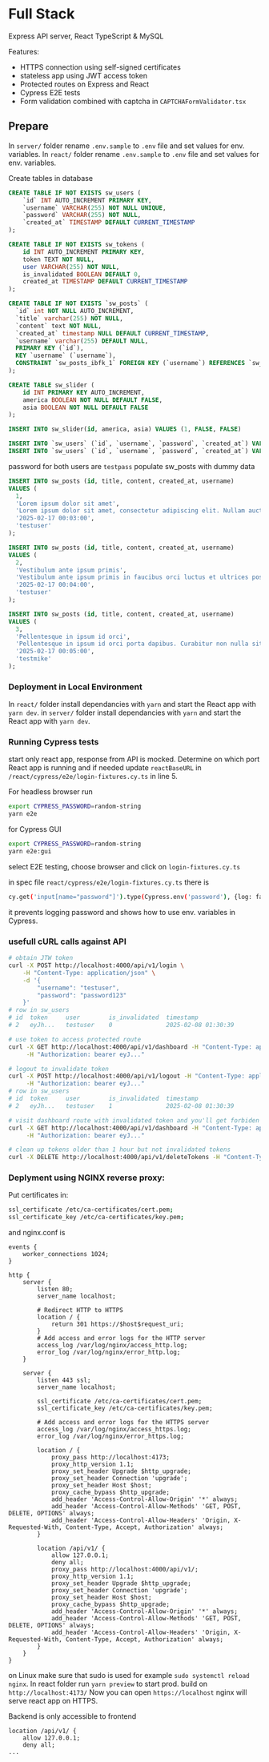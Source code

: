 # Full Stack

Express API server, React TypeScript & MySQL
 
Features:
- HTTPS connection using self-signed certificates
- stateless app using JWT access token
- Protected routes on Express and React
- Cypress E2E tests
- Form validation combined with captcha in `CAPTCHAFormValidator.tsx`


## Prepare

In `server/` folder rename `.env.sample` to `.env` file and set values for env. variables.
In `react/` folder rename `.env.sample` to `.env` file and set values for env. variables.

Create tables in database

```SQL
CREATE TABLE IF NOT EXISTS sw_users (
    `id` INT AUTO_INCREMENT PRIMARY KEY,
    `username` VARCHAR(255) NOT NULL UNIQUE,
    `password` VARCHAR(255) NOT NULL,
    `created_at` TIMESTAMP DEFAULT CURRENT_TIMESTAMP
);

CREATE TABLE IF NOT EXISTS sw_tokens (
    id INT AUTO_INCREMENT PRIMARY KEY,
    token TEXT NOT NULL,
    user VARCHAR(255) NOT NULL,
    is_invalidated BOOLEAN DEFAULT 0,
    created_at TIMESTAMP DEFAULT CURRENT_TIMESTAMP
);

CREATE TABLE IF NOT EXISTS `sw_posts` (
  `id` int NOT NULL AUTO_INCREMENT,
  `title` varchar(255) NOT NULL,
  `content` text NOT NULL,
  `created_at` timestamp NULL DEFAULT CURRENT_TIMESTAMP,
  `username` varchar(255) DEFAULT NULL,
  PRIMARY KEY (`id`),
  KEY `username` (`username`),
  CONSTRAINT `sw_posts_ibfk_1` FOREIGN KEY (`username`) REFERENCES `sw_users` (`username`)
);

CREATE TABLE sw_slider (
    id INT PRIMARY KEY AUTO_INCREMENT,
    america BOOLEAN NOT NULL DEFAULT FALSE,
    asia BOOLEAN NOT NULL DEFAULT FALSE
);

INSERT INTO sw_slider(id, america, asia) VALUES (1, FALSE, FALSE)

INSERT INTO `sw_users` (`id`, `username`, `password`, `created_at`) VALUES (1, 'testuser', '$2a$10$byNQLVU8Aj2t598.iSUn5uYRGySkT6Q4iAgySfeJBrEJAGDcrRj5W', '2025-03-26 00:12:00');
INSERT INTO `sw_users` (`id`, `username`, `password`, `created_at`) VALUES (2, 'testmike', '$2a$10$byNQLVU8Aj2t598.iSUn5uYRGySkT6Q4iAgySfeJBrEJAGDcrRj5W', '2025-03-26 00:16:11');
```

password for both users are `testpass`
populate sw_posts with dummy data

```sql
INSERT INTO sw_posts (id, title, content, created_at, username) 
VALUES (
  1, 
  'Lorem ipsum dolor sit amet', 
  'Lorem ipsum dolor sit amet, consectetur adipiscing elit. Nullam auctor, nisl eget ultricies tincidunt', 
  '2025-02-17 00:03:00', 
  'testuser'
);

INSERT INTO sw_posts (id, title, content, created_at, username) 
VALUES (
  2, 
  'Vestibulum ante ipsum primis', 
  'Vestibulum ante ipsum primis in faucibus orci luctus et ultrices posuere cubilia curae.', 
  '2025-02-17 00:04:00', 
  'testuser'
);

INSERT INTO sw_posts (id, title, content, created_at, username) 
VALUES (
  3, 
  'Pellentesque in ipsum id orci', 
  'Pellentesque in ipsum id orci porta dapibus. Curabitur non nulla sit amet nisl tempus convallis quis ac lectus', 
  '2025-02-17 00:05:00', 
  'testmike'
);
```

### Deployment in Local Environment

In `react/` folder install dependancies with `yarn` and start the React app with `yarn dev`.
in `server/` folder install dependancies with `yarn` and start the React app with `yarn dev`.

### Running Cypress tests

start only react app, response from API is mocked. Determine on which port React app is running and if needed update `reactBaseURL` in `/react/cypress/e2e/login-fixtures.cy.ts` in line 5.

For headless browser run
```sh
export CYPRESS_PASSWORD=random-string
yarn e2e
``` 

for Cypress GUI
```sh
export CYPRESS_PASSWORD=random-string
yarn e2e:gui
``` 

select E2E testing, choose browser and click on `login-fixtures.cy.ts`

in spec file `react/cypress/e2e/login-fixtures.cy.ts` there is

```sh
cy.get('input[name="password"]').type(Cypress.env('password'), {log: false})
```
it prevents logging password and shows how to use env. variables in Cypress.

### usefull cURL calls against API

```sh
# obtain JTW token
curl -X POST http://localhost:4000/api/v1/login \
    -H "Content-Type: application/json" \
    -d '{
        "username": "testuser",
        "password": "password123"
    }'
# row in sw_users
# id  token     user        is_invalidated  timestamp
# 2   eyJh...   testuser    0               2025-02-08 01:30:39

# use token to access protected route
curl -X GET http://localhost:4000/api/v1/dashboard -H "Content-Type: application/json" \
     -H "Authorization: bearer eyJ..."

# logout to invalidate token
curl -X POST http://localhost:4000/api/v1/logout -H "Content-Type: application/json" \
     -H "Authorization: bearer eyJ..."
# row in sw_users
# id  token     user        is_invalidated  timestamp
# 2   eyJh...   testuser    1               2025-02-08 01:30:39

# visit dashboard route with invalidated token and you'll get forbiden
curl -X GET http://localhost:4000/api/v1/dashboard -H "Content-Type: application/json" \
     -H "Authorization: bearer eyJ..."

# clean up tokens older than 1 hour but not invalidated tokens
curl -X DELETE http://localhost:4000/api/v1/deleteTokens -H "Content-Type: application/json"
```

### Deplyment using NGINX reverse proxy:

Put certificates in:
```sh
ssl_certificate /etc/ca-certificates/cert.pem;
ssl_certificate_key /etc/ca-certificates/key.pem;
```
and nginx.conf is

```
events {
    worker_connections 1024;
}

http {
    server {
        listen 80;
        server_name localhost;

        # Redirect HTTP to HTTPS
        location / {
            return 301 https://$host$request_uri;
        }
        # Add access and error logs for the HTTP server
        access_log /var/log/nginx/access_http.log;
        error_log /var/log/nginx/error_http.log;
    }

    server {
        listen 443 ssl;
        server_name localhost;

        ssl_certificate /etc/ca-certificates/cert.pem;
        ssl_certificate_key /etc/ca-certificates/key.pem;

        # Add access and error logs for the HTTPS server
        access_log /var/log/nginx/access_https.log;
        error_log /var/log/nginx/error_https.log;

        location / {
            proxy_pass http://localhost:4173;
            proxy_http_version 1.1;
            proxy_set_header Upgrade $http_upgrade;
            proxy_set_header Connection 'upgrade';
            proxy_set_header Host $host;
            proxy_cache_bypass $http_upgrade;
            add_header 'Access-Control-Allow-Origin' '*' always;
            add_header 'Access-Control-Allow-Methods' 'GET, POST, DELETE, OPTIONS' always;
            add_header 'Access-Control-Allow-Headers' 'Origin, X-Requested-With, Content-Type, Accept, Authorization' always;
        }

        location /api/v1/ {
            allow 127.0.0.1;
            deny all;
            proxy_pass http://localhost:4000/api/v1/;
            proxy_http_version 1.1;
            proxy_set_header Upgrade $http_upgrade;
            proxy_set_header Connection 'upgrade';
            proxy_set_header Host $host;
            proxy_cache_bypass $http_upgrade;
            add_header 'Access-Control-Allow-Origin' '*' always;
            add_header 'Access-Control-Allow-Methods' 'GET, POST, DELETE, OPTIONS' always;
            add_header 'Access-Control-Allow-Headers' 'Origin, X-Requested-With, Content-Type, Accept, Authorization' always;
        }
    }
}
```
on Linux make sure that sudo is used for example `sudo systemctl reload nginx`. In react folder run `yarn preview` to start prod. build on `http://localhost:4173/`
Now you can open `https://localhost` nginx will serve react app on HTTPS.

Backend is only accessible to frontend
```
location /api/v1/ {
    allow 127.0.0.1;
    deny all;
...
```
